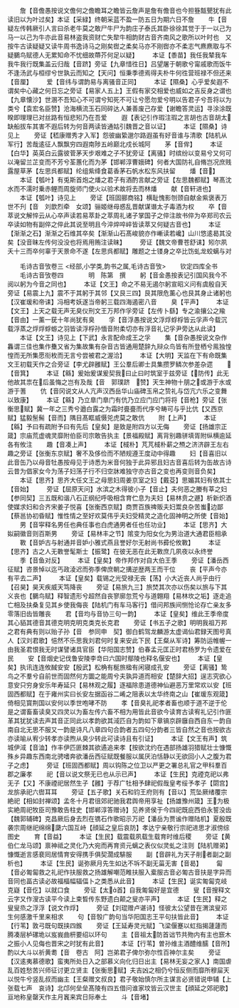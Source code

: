<!-- { "loadSidebar": true } -->
　　詹【音儋愚按说文儋何之儋瞻耳之瞻皆云詹声是詹有儋音也今担簦甔甖犹有此读旧以为叶过矣】本证【采緑】终朝采蓝不盈一防五日为期六日不詹
　　牛【音疑左传韩厥引人言曰杀老牛莫之敢尸牛尸为韵庄子泰氏其卧徐徐其觉于于一以己为马一以己为牛亦此音易林盗我资财亡失犂牛相韵财古音齐南风之歌所以叶时也　又按牛古读疑疑又读牛周书逸诗马之刚矣辔之柔矣马亦不刚辔亦不柔志气麃麃取与不疑鵩鸟赋德人无累知命不忧细故蔕芥何足以疑】
　　本证【黍苗】我任我辇我车我牛我行既集盖云归哉【音跻】旁证【九章惜徃日】吕望屠于朝歌兮甯戚歌而饭牛不逢汤武与桓缪兮世孰云而知之【天问】恒秉季德焉得夫朴牛何徃营班禄不但还来【音厘】
　　爱【音纬与谓韵易与离骚音正同】
　　本证【隰桑】心乎爱矣遐不谓矣中心藏之何日忘之旁证【易家人五上】王假有家交相爱也威如之吉反身之谓也【九章懐沙】世溷不吾知心不可谓兮知死不可让兮愿勿爱兮明以告君子兮吾将以为类兮【袁宏名臣赞】沧海横流玉石同碎达人兼善废己存爱【谢瞻答灵运】寻涂涂既暌即理理已对丝路有恒悲矧乃在吾爱
　　遐【表记引作瑕注瑕之言胡也古音胡太缺船拔车其害不遐后转为何音两读皆通姑引魏晋之音以证】
　　本证【隰桑】诗见上
　　旁证【嵇康赠秀才入军】怨彼幽絷邈尔路遐虽有好音谁与清歌【陆机从军行】苦哉逺征人飘飘穷四遐南陟五岭巅北戍长城阿
　　茅【音侔】
　　本证【白华】英英白云露彼菅茅天步艰难之子不犹旁证【离骚】时缤纷以变易兮又何可以淹留兰芷变而不芳兮荃蕙化而为茅【邯郸淳曹娥碑】何者大国防礼自脩岂况庶贱露屋草茅【左思呉都赋】纶组紫绛食葛香茅石帆水松东风扶留
　　燔【音】
　　本证【瓠叶】有兎斯首炮之燔之君子有酒酌言献之旁证【左思魏都赋】琴髙沈水而不濡时乗赤鲤而周旋师门使火以验术故将去而林燔
　　献【音轩进也】
　　本证【瓠叶】诗见上
　　旁证【班固郦商铭】横耻愧影刎颈自献金紫褒表万世不刋【音　刘歆烈牵　女颂】骊姬继母惑乱晋献谋谮太子毒酒为权
　　卒【音萃说文解悴云从心卒声读若易萃卦之萃周礼诸子掌国子之倅注故书倅为卒郑司农云卒读如物有副倅之倅此其说至明且今淬焠啐崪皆读萃又何疑古音也】
　　本证【渐渐之石】渐渐之石维其卒矣【渐渐山石髙峻貌亦作嶃读若巉】山川悠逺曷其没矣【没音昧左传何没没也将焉用贿注读昧】
　　旁证【魏文帝曹苍舒诔】矧尔夙夭十三而卒何辜于天景命不遂【左思呉都赋】雕题之士镂身之卒比饬虬龙蛟螭与对




　　毛诗古音攷卷三
<经部,小学类,韵书之属,毛诗古音攷>
　　钦定四库全书
　　毛诗古音攷卷四　　　　明　陈第　撰
　　躬【音金愚按表记引国风我今不阅以躬为今音之同也】
　　本证【文王】命之不易无遏尔躬宣昭义问有虞殷自天旁证【易震上九】震不于其躬于其邻【又艮三四】艮其限危薰心也艮其身止诸躬也【汉崔瑗和帝诔】冯相考妖遂当帝躬三载四海遏密八音
　　臭【平声】
　　本证【文王】上天之载无声无臭仪刑文王万邦作孚旁证【左传卜繇】专之渝攘公之羭【音由】一薰一莸十年尚犹有臭
　　孚【音浮愚按说文浮烰蜉桴皆云孚声今载沉载浮蒸之烰烰蜉蝣之羽皆读浮桴孙愐音附柔切亦有浮音礼记孚尹旁达从此读】
　　本证【文王】诗见上【下武】永言配命成王之孚
　　集【音杂愚按说文杂作雥谓三佳也集作雧又省为集故集有杂音古皆通用楚辞九辩众鸟皆有所登栖兮鳯独惶惶而无所集愿衔枚而无言兮尝被君之渥洽】
　　本证【大明】天监在下有命既集文王初载天作之合旁证【李尤辟雝赋】王公羣后卿士具集攒罗鳞次参差杂遝
　　【音箕】
　　本证【緜】爰始爰谋爰契我曰止曰时筑室于兹旁证【防传】此无他故其祟在后虽悔之岂有及哉【音　郭璞跻　赞】天生神物十朋之或游于水或游于蓍
　　伉【音冈说文从人亢声汉西岳华山庙碑玉帛之贽礼与岱亢六乐之变舞以致康】
　　本证【緜】乃立臯门臯门有伉乃立应门应门将将【音枪】旁证【张衡思赋】冀一年之三秀兮遒白露之为霜时亹亹而代序兮畴可与乎比伉【又西京赋】猛毅髬髵【音而】隅目髙眶威慑兕虎莫之敢伉
　　附【上声】
　　本证【緜】予曰有疏附予曰有先后【皇矣】是致是附四方以无侮
　　旁证【扬雄宗正箴】宗庙荒虚魂灵靡附伯臣司宗敢告执主【景福殿赋】离背别趣骈填胥附纵横逾延各有攸注
　　趣【音凑上声】
　　本证【棫朴】芃芃棫朴薪之槱之济济辟王左右趣之旁证【张衡东京赋】奢不及侈俭而不陋规遵王度动中得趣
　　妇【音喜旧以此音缶乃以母音牡愚按母见于诗悉为米音何独于此异邪且妇古音喜后转为缶故古诗云昔为倡家女今为荡子妇荡子行不归空牀难独守亦古音之变也再变则音负矣】
　　本证【思齐】思齐大任文王之母思妇周姜京室之妇【戴芟】思媚其妇有依其士【音始】
　　旁证【屈原天问】水滨之木得彼小子【音止】夫何恶之媵有莘之妇【参同契】三五既和谐八石正纲纪呼吸相含育伫息为夫妇【易林贲之遯】析新炽酒使媒求妇和合齐宋姜子悦喜【张衡西京赋】商贾百族禆贩夫妇鬻良杂苦蚩边鄙【蔡邕协初昏赋】惟性情之至好欢莫伟乎夫妇受精灵之造化固神明之所使【音始】
　　男【音寜释名男任也典任事也白虎通男者任也任功业】
　　本证【思齐】大姒嗣徽音则百斯男
　　旁证【易林丰之节】隂变为阳女化为男治道大通君臣相承
　　斁【音妒古与射通并音妒小雅式燕且誉好尔无射尚书彛伦攸斁】
　　本证【思齐】古之人无斁誉髦斯士【振鹭】在彼无恶在此无斁庶几夙夜以永终誉
　　季【音鱼对反】
　　本证【皇矣】帝作邦作对自大伯王季
　　旁证【潘岳西征赋】咨景悼以迄丐政淩迟而弥季俾庶朝之搆逆歴两王而干位
　　丧【平声今亦有平去二声】
　　本证【皇矣】载锡之光受禄无丧【荡】小大近丧人尚乎由行【召昊】昊天疾威天笃降丧
　　旁证【易旅九三】旅焚其次亦以伤矣以旅与下其义丧也【鵩鸟赋】释智遗形兮超然自丧寥廓忽荒兮与道翺翔【易林坎之垢】逐走追亡相及扶桑复见其乡使我侮丧【陆机门有车马客行】借问邦族间恻怆论存亡亲友多零落旧齿皆雕丧
　　君【音均与音协三句一韵】
　　本证【皇矣】维此王季帝度其心貊其德音其德克明克明克类克长克君
　　旁证【书五子之歌】明明我祖万邦之君有典有则以贻子孙【音　参同申　契】御白鹤驾龙麟游太虚谒仙君録天图号真人【汉刘君歌】悒然不乐思我刘君何时复来安此下民【王粲从军诗】筹防运帷幄一由我圣君恨我无时谋譬诸具官臣【华阳国志赞】伯春孟元匡正时君杨罗为令遗爱在民
　　安【音烟史记伐鲁安陵李竒曰六国时鄢陵也释名偃安也】
　　本证【皇矣】执讯连连攸馘安安【殷武】松桷有梴旅楹有闲寝成孔安
　　旁证【离骚】鸷鸟之不羣兮自前世而固然何方圜之能周兮夫孰异道而相安【楚辞大招】逞志究欲心意安只穷身安乐年寿延只【易林观之履】逐福除患道德神仙避恶万里常欢以安【班固西都赋】在于雍州实曰长安左据函谷二崤之阻表以太华终南之山【崔瑗东观箴】倚相见寳荆国以安何以季世咆哮不防
　　孝【音臭礼祀孝者畜也顺于道不逆于伦是之谓畜畜读臭又四灵以为畜左传六畜不相为用皆此音欲今读育古读宥礼记引作匪革其犹犹读去声其音正同此以孝韵欲其淢匹自为韵如下章镐京辟廱自西自东一韵自南自北无思不服又一韵是诗凡八章四句合韵者五四句分韵者三皆自然之音也按欲古亦读喻从宥少转孝亦读煦从臭少转此可读诗且有引证】
　　本证【文王有声】筑城伊淢【音洫】作丰伊匹匪棘其欲遹追来孝【按欲沈约在遇部扬雄羽猎赋壮士慷慨殊乡异趣东西南北骋嗜奔欲潘岳西征赋既餐服以属厌泊恬静以无欲回小人之腹为君子之虑】
　　旁证【班固西都赋】周以钩陈之位卫以严更之署总礼官之甲科羣百郡之廉孝
　　祀【音以说文祭无已也从示已声】
　　本证【生民】克禋克祀以弗无子【又】不康禋祀居然生子【雝】于荐广牡相予肆祀假哉皇考绥予孝子【閟宫】龙旂承祀六辔耳耳
　　旁证【五子歌】关石和钧王府则有【音以】荒坠厥绪覆宗絶祀【相如封禅颂】孟冬十月君徂郊祀驰我君舆帝用享祉【扬雄豫州箴】王为极实絶周祀牧臣司豫敢告柱史【邯郸淳答赠诗】见养贤侯于今四祀既庇西伯永誓没齿【魏郭辅碑】克昌厥后身去烈在镌石作歌昭示万祀【潘岳为贾谧作赠陆机】夏殷既袭宗周继祀绵绵瓞六国互峙【顔延之皇后哀防】孝达宁亲敬行宗祀进思才淑傍综图史
　　育【音益】
　　本证【生民】载震载夙载生载育时维后稷
　　旁证【黄伯仁龙马颂】禀神祗之灵化乃大宛而再育资元螭之表仪似灵虬之注则【陆机赠弟】慷慨逝言感裵囘居情育安得携手俱契濶成騑服
　　副【音辟礼为天子削者副之副析也】
　　本证【生民】诞弥厥月先生如达不坼不副无菑无害【音曷】
　　匐【音必匍匐救之礼祀作扶服救之扬雄解嘲范睢扶服入槖服古音必匍古音扶是字异而音同也畐古读必故福楅幅辐偪卜之类悉从此音】
　　本证【生民】诞实匍匐克岐克嶷【音仡】以就口食
　　旁证【太首】自我匍匐好是宜德
　　叟【音搜释文云字又作溲古读平今读上束晳传东野遗白颠之叟亦平声】
　　本证【生民】释之叟叟烝之浮浮【说文作烰】
　　旁证【刘琨赠卢谌诗】怪彼太公望昔在渭滨叟邓生何感激千里来相求
　　句【音彀广韵句当华阳国志王平句扶皆此音】
　　本证【行苇】敦弓既句既挟四鍭
　　旁证【王延寿灵光赋】飞梁偃蹇以虹指揭蘧蘧而腾凑层栌磥垝以岌峩曲枅要绍以环句
　　主【音祖太防首诎节共歾内有主也窾木之振小人见侮也晋宋之时犹有此音】
　　本证【行苇】曽孙维主酒醴维醹【音所】酌以大斗以祈黄耈【音　卷古　阿】岂弟君子俾尔弥尔性百神尔主矣
　　旁证【汉逺夷慕德歌】蛮夷所处日入之部慕义向化归日出主【易林无妄之家人】南国虐乱百姓愁苦兴师征讨更立贤主【张衡思赋】夫吉凶之相仍兮恒反侧而靡所穆屇天以悦牛兮竖乱叔而幽主【王粲赠文叔良】君子敬始慎尔所主谋言必贤错说申辅【上　张载七声　哀诗】北邙何垒垒髙陵有四五借问谁家坟皆云汉世主【顔延之郊祀歌】亘地称皇罄天作主月竁来宾日际奉土
　　斗【音堵】
